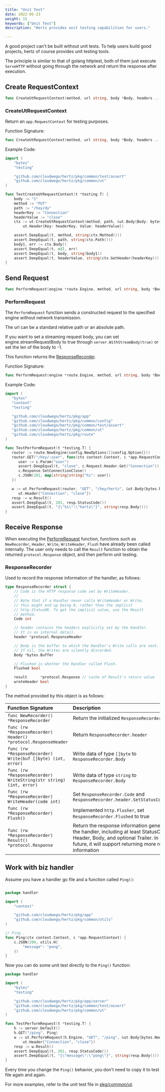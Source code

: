 ```yaml
---
title: "Unit Test"
date: 2022-05-23
weight: 15
keywords: ["Unit Test"]
description: "Hertz provides unit testing capabilities for users."

---
```


A good project can't be built without unit tests. To help users build good projects, hertz of course provides unit testing tools.

The principle is similar to that of golang httptest, both of them just execute `ServeHTTP` without going through the network and return the response after execution.

## Create RequestContext

```go
func CreateUtRequestContext(method, url string, body *Body, headers ...Header) *app.RequestContext
```

### CreateUtRequestContext

Return an `app.RequestContext` for testing purposes.

Function Signature:

```go
func CreateUtRequestContext(method, url string, body *Body, headers ...Header) *app.RequestContext
```

Example Code:

```go
import (
	"bytes"
	"testing"

	"github.com/cloudwego/hertz/pkg/common/test/assert"
	"github.com/cloudwego/hertz/pkg/common/ut"
)

func TestCreateUtRequestContext(t *testing.T) {
	body := "1"
	method := "PUT"
	path := "/hey/dy"
	headerKey := "Connection"
	headerValue := "close"
	ctx := ut.CreateUtRequestContext(method, path, &ut.Body{Body: bytes.NewBufferString(body), Len: len(body)},
		ut.Header{Key: headerKey, Value: headerValue})

	assert.DeepEqual(t, method, string(ctx.Method()))
	assert.DeepEqual(t, path, string(ctx.Path()))
	body1, err := ctx.Body()
	assert.DeepEqual(t, nil, err)
	assert.DeepEqual(t, body, string(body1))
	assert.DeepEqual(t, headerValue, string(ctx.GetHeader(headerKey)))
}
```

## Send Request

```go
func PerformRequest(engine *route.Engine, method, url string, body *Body, headers ...Header) *ResponseRecorder
```

### PerformRequest

The `PerformRequest` function sends a constructed request to the specified engine without network transmission.

The url can be a standard relative path or an absolute path.

If you want to set a streaming request body, you can set engine.streamRequestBody to true through `server.WithStreamBody(true)` or set the len of the body to -1.

This function returns the [ResponseRecorder](#responserecorder).

Function Signature:

```go
func PerformRequest(engine *route.Engine, method, url string, body *Body, headers ...Header) *ResponseRecorder
```

Example Code:

```go
import (
   "bytes"
   "context"
   "testing"

   "github.com/cloudwego/hertz/pkg/app"
   "github.com/cloudwego/hertz/pkg/common/config"
   "github.com/cloudwego/hertz/pkg/common/test/assert"
   "github.com/cloudwego/hertz/pkg/common/ut"
   "github.com/cloudwego/hertz/pkg/route"
)

func TestPerformRequest(t *testing.T) {
   router := route.NewEngine(config.NewOptions([]config.Option{}))
   router.GET("/hey/:user", func(ctx context.Context, c *app.RequestContext) {
      user := c.Param("user")
      assert.DeepEqual(t, "close", c.Request.Header.Get("Connection"))
      c.Response.SetConnectionClose()
      c.JSON(201, map[string]string{"hi": user})
   })

   w := ut.PerformRequest(router, "GET", "/hey/hertz", &ut.Body{bytes.NewBufferString("1"), 1},
      ut.Header{"Connection", "close"})
   resp := w.Result()
   assert.DeepEqual(t, 201, resp.StatusCode())
   assert.DeepEqual(t, "{\"hi\":\"hertz\"}", string(resp.Body()))
}
```

## Receive Response

When executing the [PerformRequest](#performarequest) function, functions such as `NewRecorder`, `Header`, `Write`, `WriteHeader`, `Flush` have already been called internally. The user only needs to call the `Result` function to obtain the returned `protocol.Response` object, and then perform unit testing.

### ResponseRecorder

Used to record the response information of the handler, as follows:

```go
type ResponseRecorder struct {
	// Code is the HTTP response code set by WriteHeader.
	//
	// Note that if a Handler never calls WriteHeader or Write,
	// this might end up being 0, rather than the implicit
	// http.StatusOK. To get the implicit value, use the Result
	// method.
	Code int

	// header contains the headers explicitly set by the Handler.
	// It is an internal detail.
	header *protocol.ResponseHeader

	// Body is the buffer to which the Handler's Write calls are sent.
	// If nil, the Writes are silently discarded.
	Body *bytes.Buffer

	// Flushed is whether the Handler called Flush.
	Flushed bool

	result      *protocol.Response // cache of Result's return value
	wroteHeader bool
}
```

The method provided by this object is as follows:

|Function Signature | Description |
|:--|:--|
|`func NewRecorder() *ResponseRecorder`  |Return the initialized `ResponseRecorder` object |
|`func (rw *ResponseRecorder) Header() *protocol.ResponseHeader` |Return `ResponseRecorder.header` |
|`func (rw *ResponseRecorder) Write(buf []byte) (int, error)` |Write data of type `[]byte` to `ResponseRecorder.Body` |
|`func (rw *ResponseRecorder) WriteString(str string) (int, error)` |Write data of type `string` to `ResponseRecorder.Body` |
|`func (rw *ResponseRecorder) WriteHeader(code int)`|Set `ResponseRecorder.Code` and `ResponseRecorder.header.SetStatusCode(code)` |
|`func (rw *ResponseRecorder) Flush()` |Implemented `http.Flusher`, set `ResponseRecorder.Flushed` to true |
|`func (rw *ResponseRecorder) Result() *protocol.Response` | Return the response information generated by the handler, including at least StatusCode, Header, Body, and optional Trailer. In the future, it will support returning more response information |

## Work with biz handler

Assume you have a handler go file and a function called `Ping()`:

```go

package handler

import (
	"context"

	"github.com/cloudwego/hertz/pkg/app"
	"github.com/cloudwego/hertz/pkg/common/utils"
)

// Ping .
func Ping(ctx context.Context, c *app.RequestContext) {
	c.JSON(200, utils.H{
		"message": "pong",
	})
}
```

Now you can do some unit test directly to the `Ping()` function:

```go
package handler

import (
	"bytes"
	"testing"

	"github.com/cloudwego/hertz/pkg/app/server"
	"github.com/cloudwego/hertz/pkg/common/test/assert"
	"github.com/cloudwego/hertz/pkg/common/ut"
)

func TestPerformRequest(t *testing.T) {
	h := server.Default()
	h.GET("/ping", Ping)
	w := ut.PerformRequest(h.Engine, "GET", "/ping", &ut.Body{bytes.NewBufferString("1"), 1},
		ut.Header{"Connection", "close"})
	resp := w.Result()
	assert.DeepEqual(t, 201, resp.StatusCode())
	assert.DeepEqual(t, "{\"message\":\"pong\"}", string(resp.Body()))
}
```

Every time you change the `Ping()` behavior, you don't need to copy it to test file again and again.

For more examples, refer to the unit test file in [pkg/common/ut](https://github.com/cloudwego/hertz/tree/main/pkg/common/ut).
